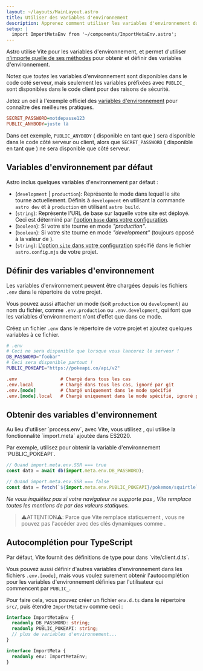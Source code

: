 ```yaml
---
layout: ~/layouts/MainLayout.astro
title: Utiliser des variables d'environnement
description: Apprenez comment utiliser les variables d'environnement dans un projet Astro.
setup: |
  import ImportMetaEnv from '~/components/ImportMetaEnv.astro';
---
```


Astro utilise Vite pour les variables d'environnement, et permet d'utiliser [n'importe quelle de ses méthodes](https://vitejs.dev/guide/env-and-mode.html) pour obtenir et définir des variables d'environnement.

Notez que _toutes_ les variables d'environnement sont disponibles dans le code coté serveur, mais seulement les variables préfixées avec `PUBLIC_` sont disponibles dans le code client pour des raisons de sécurité.

Jetez un oeil à l'exemple officiel des [variables d'environnement](https://github.com/withastro/astro/tree/main/examples/env-vars) pour connaître des meilleures pratiques.

```ini
SECRET_PASSWORD=motdepasse123
PUBLIC_ANYBODY=juste là
```

<p>
  Dans cet exemple, <code>PUBLIC_ANYBODY</code> ( disponible en tant que <ImportMetaEnv path=".PUBLIC_ANYBODY" /> ) sera disponible dans le code côté serveur ou client, alors que <code>SECRET_PASSWORD</code> ( disponible en tant que <ImportMetaEnv path=".SECRET_PASSWORD" /> ) ne sera disponible que côté serveur.
</p>

## Variables d'environnement par défaut

Astro inclus quelques variables d'environnement par défaut :

<ul>
  <li>
    <ImportMetaEnv path=".MODE" /> (<code>development</code> | <code>production</code>): Représente le mode dans lequel le site tourne actuellement. Définis à <code>development</code> en utilisant la commande <code>astro dev</code> et à <code>production</code> en utilisant <code>astro build</code>.
  </li>

  <li>
    <ImportMetaEnv path=".BASE_URL" /> (<code>string</code>): Représente l'URL de base sur laquelle votre site est déployé. Ceci est déterminé par <a href="/fr/reference/configuration-reference/#base">l'option <code>base</code> dans votre configuration</a>.
  </li>

  <li>
    <ImportMetaEnv path=".PROD" /> (<code>boolean</code>): Si votre site tourne en mode <i>"production"</i>.
  </li>

  <li>
    <ImportMetaEnv path=".DEV" /> (<code>boolean</code>): Si votre site tourne en mode <i>"development"</i> (toujours opposé à la valeur de <ImportMetaEnv path=".PROD" />).
  </li>

  <li>
    <ImportMetaEnv path=".SITE" /> (<code>string</code>): <a href="/en/reference/configuration-reference/#site">L'option <code>site</code> dans votre configuration</a> spécifié dans le fichier <code>astro.config.mjs</code> de votre projet.
  </li>
</ul>

## Définir des variables d'environnement

Les variables d'environnement peuvent être chargées depuis les fichiers `.env` dans le répertoire de votre projet.

Vous pouvez aussi attacher un mode (soit `production` ou `development`) au nom du fichier, comme `.env.production` ou `.env.development`, qui font que les variables d'environnement n'ont d'effet que dans ce mode.

Créez un fichier `.env` dans le répertoire de votre projet et ajoutez quelques variables à ce fichier.

```bash
# .env
# Ceci ne sera disponible que lorsque vous lancerez le serveur !
DB_PASSWORD="foobar"
# Ceci sera disponible partout !
PUBLIC_POKEAPI="https://pokeapi.co/api/v2"
```

```ini
.env                # Chargé dans tous les cas
.env.local          # Chargé dans tous les cas, ignoré par git
.env.[mode]         # Chargé uniquement dans le mode spécifié
.env.[mode].local   # Chargé uniquement dans le mode spécifié, ignoré par git
```

## Obtenir des variables d'environnement

<p>
  Au lieu d'utiliser `process.env`, avec Vite, vous utilisez <ImportMetaEnv />, qui utilise la fonctionnalité `import.meta` ajoutée dans ES2020.
</p>
<p>
  Par exemple, utilisez <ImportMetaEnv path=".PUBLIC_POKEAPI" /> pour obtenir la variable d'environnement `PUBLIC_POKEAPI`.
</p>

```js
// Quand import.meta.env.SSR === true
const data = await db(import.meta.env.DB_PASSWORD);

// Quand import.meta.env.SSR === false
const data = fetch(`${import.meta.env.PUBLIC_POKEAPI}/pokemon/squirtle`);
```

_Ne vous inquiétez pas si votre navigateur ne supporte pas <ImportMetaEnv />, Vite remplace toutes les mentions de <ImportMetaEnv /> par des valeurs statiques._

> ⚠️ATTENTION⚠️:
> Parce que Vite remplace statiquement <ImportMetaEnv />, vous ne pouvez pas l'accéder avec des clés dynamiques comme <ImportMetaEnv path="[key]" />.

## Autocomplétion pour TypeScript

<p>
  Par défaut, Vite fournit des définitions de type pour <ImportMetaEnv /> dans `vite/client.d.ts`.
</p>

Vous pouvez aussi définir d'autres variables d'environnement dans les fichiers `.env.[mode]`, mais vous voulez surement obtenir l'autocomplétion pour les variables d'environnement définies par l'utilisateur qui commencent par `PUBLIC_`.

Pour faire cela, vous pouvez créer un fichier `env.d.ts` dans le répertoire `src/`, puis étendre `ImportMetaEnv` comme ceci :

```ts
interface ImportMetaEnv {
  readonly DB_PASSWORD: string;
  readonly PUBLIC_POKEAPI: string;
  // plus de variables d'environnement...
}

interface ImportMeta {
  readonly env: ImportMetaEnv;
}
```
